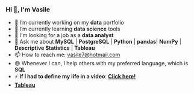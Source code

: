 ### Hi 👋, I'm Vasile


- 🔭 I’m currently working on my **data** portfolio
- 🌱 I’m currently learning **data science** tools
- 🤔 I'm looking for a job as a **data analyst**
- 💬 Ask me about **MySQL** | **PostgreSQL** | **Python** | **pandas**| **NumPy** | **Descriptive Statistics** | **Tableau**
- 📫 How to reach me: vasile7@hotmail.com
- 😄 Whenever I can, I help others with my preferred language, which is **SQL**
- ⚡ **If I had to define my life in a video**: <a href="https://www.youtube.com/watch?v=TupaYScUUHM&t=">**Click here!**</a>
-   <a href="https://public.tableau.com/views/ChurnAnalysis_16789697810950/ChurnAnalysis?:language=es-ES&:display_count=n&:origin=viz_share_link">**Tableau**</a>



